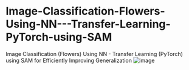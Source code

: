 # Image-Classification-Flowers-Using-NN---Transfer-Learning-PyTorch-using-SAM
Image Classification (Flowers) Using NN - Transfer Learning (PyTorch) using SAM for Efficiently Improving Generalization
![image](https://user-images.githubusercontent.com/37241010/155925580-2950502e-83d7-4219-bd43-4756df8c8e78.png)
